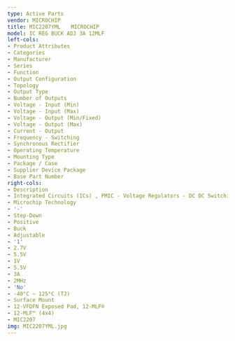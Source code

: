 ```yaml
---
type: Active Parts
vendor: MICROCHIP
title: MIC2207YML　　MICROCHIP
model: IC REG BUCK ADJ 3A 12MLF
left-cols:
- Product Attributes
- Categories
- Manufacturer
- Series
- Function
- Output Configuration
- Topology
- Output Type
- Number of Outputs
- Voltage - Input (Min)
- Voltage - Input (Max)
- Voltage - Output (Min/Fixed)
- Voltage - Output (Max)
- Current - Output
- Frequency - Switching
- Synchronous Rectifier
- Operating Temperature
- Mounting Type
- Package / Case
- Supplier Device Package
- Base Part Number
right-cols:
- Description
- Integrated Circuits (ICs) , PMIC - Voltage Regulators - DC DC Switching Regulators
- Microchip Technology
- '-'
- Step-Down
- Positive
- Buck
- Adjustable
- '1'
- 2.7V
- 5.5V
- 1V
- 5.5V
- 3A
- 2MHz
- 'No'
- -40°C ~ 125°C (TJ)
- Surface Mount
- 12-VFDFN Exposed Pad, 12-MLF®
- 12-MLF™ (4x4)
- MIC2207
img: MIC2207YML.jpg
---
```

